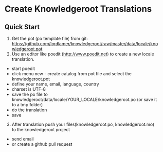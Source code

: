 Create Knowledgeroot Translations
=================================

Quick Start
-----------

1. Get the pot (po template file) from git: https://github.com/lordlamer/knowledgeroot/raw/master/data/locale/knowledgeroot.pot
2. Use an editor like poedit (http://www.poedit.net) to create a new locale translation.
 * start poedit
 * click menu new - create catalog from pot file and select the knowledgeroot.pot
 * define your name, email, language, country
 * charset is UTF-8
 * save the po file to knowledgeroot/data/locale/YOUR_LOCALE/knowledgeroot.po (or save it to a tmp folder)
 * do the translation
 * save
3. After translation push your files(knowledgeroot.po, knowledgeroot.mo) to the knowledgeroot project
 * send email
 * or create a github pull request
